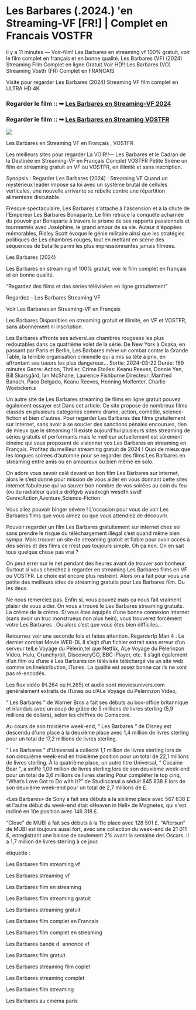 #	Les Barbares (.2024.) 'en Streaming-VF [FR!] | Complet en Francais VOSTFR

il y a 11 minutes — Voir-film! Les Barbares en streaming vf 100% gratuit, voir le film complet en français et en bonne qualité. Les Barbares (VF) (2024) Streaming Film Complet en ligne Gratuit.Voir HD!! Les Barbares (VO) Streaming Vostfr (FR) Complet en FRANCAIS

Visite pour regarder Les Barbares (2024) Streaming VF film complet en ULTRA HD 4K

### Regarder le film :: ➥ [Les Barbares en Streaming-VF 2024](https://t.co/wtSxyhAFsT)

### Regarder le film :: ➥ [Les Barbares en Streaming VOSTFR](https://t.co/wtSxyhAFsT)

<p dir="auto"><a href="https://t.co/wtSxyhAFsT" title="PLAYNOW" rel="nofollow"><img src="https://i.imgur.com/jhNGoEt.gif" style="max-width: 100%;"></a></p>

Les Barbares en Streaming VF en Français , VOSTFR

Les meilleurs sites pour regarder La VOIR!!— Les Barbares et le Cadran de la Destinée en Streaming-VF en Français Complet VOSTFR Petite Sirène un film en streaming gratuit en VF ou VOSTFR, en illimité et sans inscription.

Synopsis : Regarder Les Barbares (2024) : Streaming VF Quand un mystérieux leader impose sa loi avec un système brutal de cellules verticales, une nouvelle arrivante se rebelle contre une répartition alimentaire discutable.

Fresque spectaculaire, Les Barbares s'attache à l'ascension et à la chute de l'Empereur Les Barbares Bonaparte. Le film retrace la conquête acharnée du pouvoir par Bonaparte à travers le prisme de ses rapports passionnels et tourmentés avec Joséphine, le grand amour de sa vie. Auteur d'épopées mémorables, Ridley Scott évoque le génie militaire ainsi que les stratégies politiques de Les chambres rouges, tout en mettant en scène des séquences de bataille parmi les plus impressionnantes jamais filmées.

Les Barbares (2024)

Les Barbares en streaming vf 100% gratuit, voir le film complet en français et en bonne qualité.

“Regardez des films et des séries télévisées en ligne gratuitement”

Regardez – Les Barbares Streaming VF

Voir Les Barbares en Streaming-VF en Français

Les Barbares Disponibles en streaming gratuit et illimité, en VF et VOSTFR, sans abonnement ni inscription.

Les Barbares affronte ses adversLes chambres rougeses les plus redoutables dans ce quatrième volet de la série. De New York à Osaka, en passant par Paris et Berlin, Les Barbares mène un combat contre la Grande Table, la terrible organisation criminelle qui a mis sa tête à prix, en affrontant ses tueurs les plus dangereux... Sortie: 2024-03-22 Durée: 169 minutes Genre: Action, Thriller, Crime Etoiles: Keanu Reeves, Donnie Yen, Bill Skarsgård, Ian McShane, Laurence Fishburne Directeur: Manfred Banach, Paco Delgado, Keanu Reeves, Henning Molfenter, Charlie Woebcken.s

Un autre site de Les Barbares streaming de films en ligne gratuit pouvez également essayer est Dans cet article. Ce site propose de nombreux films classés en plusieurs catégories comme drame, action, comédie, science-fiction et bien d'autres. Pour regarder Les Barbares des films gratuitement sur Internet, sans avoir à se soucier des sanctions pénales encourues, rien de mieux que le streaming ! Il existe aujourd’hui plusieurs sites streaming de séries gratuits et performants mais le meilleur actuellement est sûrement cineinc qui vous proposent de visionner vos Les Barbares en streaming en Français. Profitez du meilleur streaming gratuit de 2024 ! Quoi de mieux que les longues soirées d’automne pour se regarder des films Les Barbares en streaming entre amis ou en amoureux ou bien même en solo.

On adore vous savoir calé devant un bon film Les Barbares sur internet, alors le s’est donné pour mission de vous aider en vous donnant cette sites internet fabuleuse qui va sauver bon nombre de vos soirées au coin du feu (ou du radiateur quoi).s drdfgvb wasdxcgh wesdfh swdf Genre:Action,Aventure,Science-Fiction

Vous allez pouvoir binger sévère ! L’occasion pour vous de voir Les Barbares films que vous aimez ou que vous attendiez de découvrir.

Pouvoir regarder un film Les Barbares gratuitement sur internet chez soi sans prendre le risque du téléchargement illégal c’est quand même bien sympa. Mais trouver un site de streaming gratuit et fiable pour avoir accès à des séries et des films ce n’est pas toujours simple. Oh ça non. On en sait tous quelque chose pas vrai ?

On peut errer sur le net pendant des heures avant de trouver son bonheur. Surtout si vous cherchez à regarder en streaming Les Barbares films en VF ou VOSTFR. Le choix est encore plus restreint. Alors on a fait pour vous une petite des meilleurs sites de streaming gratuits pour Les Barbares film. Ou les deux.

Ne nous remerciez pas. Enfin si, vous pouvez mais ça nous fait vraiment plaisir de vous aider. On vous a trouvé le Les Barbares streaming gratuits. La crème de la crème. Si vous êtes équipés d’une bonne connexion internet (sans avoir un truc monstrueux non plus hein), vous trouverez forcément votre Les Barbares . Ou alors c’est que vous êtes bien difficiles…

Retournez voir une seconde fois et faites attention. RegarderIp Man 4 : Le dernier combat Movie WEB-DL Il s’agit d’un fichier extrait sans erreur d’un serveur telLe Voyage du Pèlerin,tel que Netflix, ALe Voyage du Pèlerinzon Video, Hulu, Crunchyroll, DiscoveryGO, BBC iPlayer, etc. Il s’agit également d’un film ou d’une é Les Barbares ion télévisée téléchargé via un site web comme on lineistribution, iTunes. La qualité est assez bonne car ils ne sont pas ré-encodés.

Les flux vidéo (H.264 ou H.265) et audio sont moviesunivers.com généralement extraits de iTunes ou d’ALe Voyage du Pèlerinzon Video,

“ Les Barbares ” de Warner Bros a fait ses débuts au box-office britannique et irlandais avec un coup de grâce de 5 millions de livres sterling (5,9 millions de dollars), selon les chiffres de Comscore.

Au cours de son troisième week-end, “ Les Barbares ” de Disney est descendu d'une place à la deuxième place avec 1,4 million de livres sterling pour un total de 17,2 millions de livres sterling.

“ Les Barbares ” d'Universal a collecté 1,1 million de livres sterling lors de son cinquième week-end en troisième position pour un total de 22,1 millions de livres sterling. À la quatrième place, un autre titre Universal, “ Cocaine Bear ”, a sniffé 1,09 million de livres sterling lors de son deuxième week-end pour un total de 3,6 millions de livres sterling.Pour compléter le top cinq, “What’s Love Got to Do with It?” de Studiocanal a séduit 845 838 £ lors de son deuxième week-end pour un total de 2,7 millions de £.

«Les Barbares» de Sony a fait ses débuts à la sixième place avec 567 638 £ et l'autre début du week-end était «Heaven in Hell» de Magnetes, qui s'est incliné en 10e position avec 146 318 £.

“Close” de MUBI a fait ses débuts à la 11e place avec 128 501 £. “Aftersun” de MUBI est toujours aussi fort, avec une collection du week-end de 21 011 £, enregistrant une baisse de seulement 2% avant la semaine des Oscars. Il a 1,7 million de livres sterling à ce jour.

étiquette :

Les Barbares film streaming vf

Les Barbares streaming vf

Les Barbares film en streaming

Les Barbares film streaming gratuit

Les Barbares streaming gratuit

Les Barbares film complet en Francais

Les Barbares film complet en streaming

Les Barbares bande d` annonce vf

Les Barbares film gratuit

Les Barbares streaming film coplet

Les Barbares streaming complet

Les Barbares film streaming

Les Barbares au cinema paris

